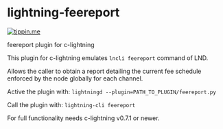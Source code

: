 # lightning-feereport

[![tippin.me](https://badgen.net/badge/%E2%9A%A1%EF%B8%8Ftippin.me/@kristapsk/F0918E)](https://tippin.me/@kristapsk)

feereport plugin for c-lightning

This plugin for c-lightning emulates `lncli feereport` command of LND.

Allows the caller to obtain a report detailing the current fee schedule
enforced by the node globally for each channel.

Active the plugin with:
`lightningd --plugin=PATH_TO_PLUGIN/feereport.py`

Call the plugin with:
`lightning-cli feereport`

For full functionality needs c-lightning v0.7.1 or newer.
